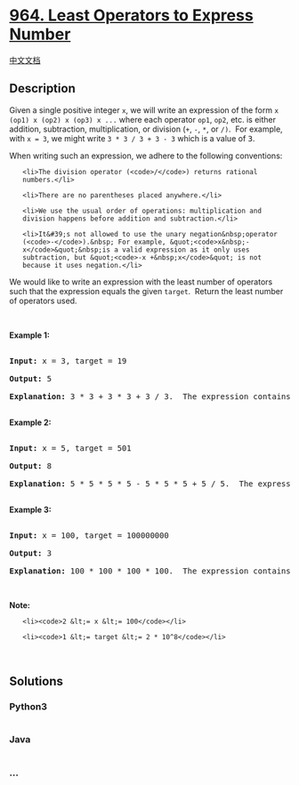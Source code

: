 # [964. Least Operators to Express Number](https://leetcode.com/problems/least-operators-to-express-number)

[中文文档](/solution/0900-0999/0964.Least%20Operators%20to%20Express%20Number/README.md)

## Description

<p>Given a single positive integer <code>x</code>, we will write an expression of the form <code>x (op1) x (op2) x (op3) x ...</code>&nbsp;where each operator <code>op1</code>, <code>op2</code>, etc. is either addition, subtraction, multiplication, or division (<code>+</code>, <code>-</code>, <code>*</code>, or <code>/)</code>.&nbsp; For example, with <code>x = 3</code>, we might write <code>3 * 3 / 3 + 3 - 3</code>&nbsp;which is a value of <font face="monospace">3</font>.</p>

<p>When writing such an expression, we adhere to the following conventions:</p>

<ol>

    <li>The division operator (<code>/</code>) returns rational numbers.</li>

    <li>There are no parentheses placed anywhere.</li>

    <li>We use the usual order of operations: multiplication and division happens before addition and subtraction.</li>

    <li>It&#39;s not allowed to use the unary negation&nbsp;operator (<code>-</code>).&nbsp; For example, &quot;<code>x&nbsp;- x</code>&quot;&nbsp;is a valid expression as it only uses subtraction, but &quot;<code>-x +&nbsp;x</code>&quot; is not because it uses negation.</li>

</ol>

<p>We would like to write an expression with the least number of operators such that the expression equals the given <code>target</code>.&nbsp; Return the least number of operators used.</p>

<p>&nbsp;</p>

<div>

<p><strong>Example 1:</strong></p>

<pre>

<strong>Input: </strong>x = <span id="example-input-1-1">3</span>, target = <span id="example-input-1-2">19</span>

<strong>Output: </strong><span id="example-output-1">5</span>

<strong>Explanation: </strong><span id="example-output-1">3 * 3 + 3 * 3 + 3 / 3.  The expression contains 5 operations.</span>

</pre>

<p><strong>Example 2:</strong></p>

<div>

<pre>

<strong>Input: </strong>x = <span id="example-input-2-1">5</span>, target = <span id="example-input-2-2">501</span>

<strong>Output: </strong><span id="example-output-2">8</span>

<strong>Explanation: </strong><span id="example-output-1">5 * 5 * 5 * 5 - 5 * 5 * 5 + 5 / 5.  The expression contains 8 operations.</span>

</pre>

<div>

<p><strong>Example 3:</strong></p>

<pre>

<strong>Input: </strong>x = <span id="example-input-3-1">100</span>, target = <span id="example-input-3-2">100000000</span>

<strong>Output: </strong><span id="example-output-3">3</span>

<strong>Explanation: </strong><span id="example-output-1">100 * 100 * 100 * 100.  The expression contains 3 operations.</span></pre>

<p>&nbsp;</p>

</div>

</div>

</div>

<p><strong>Note:</strong></p>

<ul>

    <li><code>2 &lt;= x &lt;= 100</code></li>

    <li><code>1 &lt;= target &lt;= 2 * 10^8</code></li>

</ul>

<div>

<div>

<div>&nbsp;</div>

</div>

</div>

## Solutions

<!-- tabs:start -->

### **Python3**

```python

```

### **Java**

```java

```

### **...**

```

```

<!-- tabs:end -->
